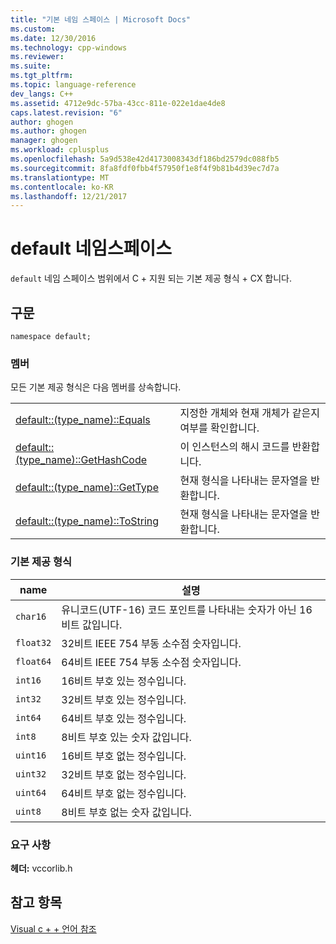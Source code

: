 ```yaml
---
title: "기본 네임 스페이스 | Microsoft Docs"
ms.custom: 
ms.date: 12/30/2016
ms.technology: cpp-windows
ms.reviewer: 
ms.suite: 
ms.tgt_pltfrm: 
ms.topic: language-reference
dev_langs: C++
ms.assetid: 4712e9dc-57ba-43cc-811e-022e1dae4de8
caps.latest.revision: "6"
author: ghogen
ms.author: ghogen
manager: ghogen
ms.workload: cplusplus
ms.openlocfilehash: 5a9d538e42d4173008343df186bd2579dc088fb5
ms.sourcegitcommit: 8fa8fdf0fbb4f57950f1e8f4f9b81b4d39ec7d7a
ms.translationtype: MT
ms.contentlocale: ko-KR
ms.lasthandoff: 12/21/2017
---
```

# <a name="default-namespace"></a>default 네임스페이스
`default` 네임 스페이스 범위에서 C + 지원 되는 기본 제공 형식 + CX 합니다.  
  
## <a name="syntax"></a>구문  
  
```  
namespace default;  
```  
  
### <a name="members"></a>멤버  
 모든 기본 제공 형식은 다음 멤버를 상속합니다.  
  
|||  
|-|-|  
|[default::(type_name)::Equals](../cppcx/default-type-name-equals-method.md)|지정한 개체와 현재 개체가 같은지 여부를 확인합니다.|  
|[default::(type_name)::GetHashCode](../cppcx/default-type-name-gethashcode-method.md)|이 인스턴스의 해시 코드를 반환합니다.|  
|[default::(type_name)::GetType](../cppcx/default-type-name-gettype-method.md)|현재 형식을 나타내는 문자열을 반환합니다.|  
|[default::(type_name)::ToString](../cppcx/default-type-name-tostring-method.md)|현재 형식을 나타내는 문자열을 반환합니다.|  
  
### <a name="built-in-types"></a>기본 제공 형식  
  
|name|설명|  
|----------|-----------------|  
|`char16`|유니코드(UTF-16) 코드 포인트를 나타내는 숫자가 아닌 16비트 값입니다.|  
|`float32`|32비트 IEEE 754 부동 소수점 숫자입니다.|  
|`float64`|64비트 IEEE 754 부동 소수점 숫자입니다.|  
|`int16`|16비트 부호 있는 정수입니다.|  
|`int32`|32비트 부호 있는 정수입니다.|  
|`int64`|64비트 부호 있는 정수입니다.|  
|`int8`|8비트 부호 있는 숫자 값입니다.|  
|`uint16`|16비트 부호 없는 정수입니다.|  
|`uint32`|32비트 부호 없는 정수입니다.|  
|`uint64`|64비트 부호 없는 정수입니다.|  
|`uint8`|8비트 부호 없는 숫자 값입니다.|  
  
### <a name="requirements"></a>요구 사항  
 **헤더:** vccorlib.h  
  
## <a name="see-also"></a>참고 항목  
 [Visual c + + 언어 참조](../cppcx/visual-c-language-reference-c-cx.md)
